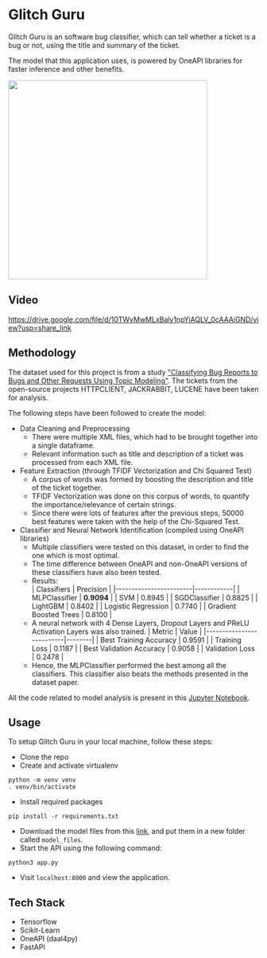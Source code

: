 # Glitch Guru

Glitch Guru is an software bug classifier, which can tell whether a ticket is a bug or not, using the title and summary of the ticket.

The model that this application uses, is powered by OneAPI libraries for faster inference and other benefits.

<img src="https://user-images.githubusercontent.com/25586296/227501224-59e10c2c-80fa-44bc-af0d-6184514588e8.png" height=400/>

## Video

https://drive.google.com/file/d/10TWvMwMLxBaly1npYiAQLV_0cAAAiGND/view?usp=share_link

## Methodology
The dataset used for this project is from a study ["Classifying Bug Reports to Bugs and Other Requests Using Topic Modeling"](https://github.com/hideakihata/BugReportClassificationDataset/tree/master). The tickets from the open-source projects HTTPCLIENT, JACKRABBIT, LUCENE have been taken for analysis.

The following steps have been followed to create the model:
- Data Cleaning and Preprocessing
    - There were multiple XML files, which had to be brought together into a single dataframe.
    - Relevant information such as title and description of a ticket was processed from each XML file.
- Feature Extraction (through TFIDF Vectorization and Chi Squared Test)
    - A corpus of words was formed by boosting the description and title of the ticket together.
    - TFIDF Vectorization was done on this corpus of words, to quantify the importance/relevance of certain strings.
    - Since there were lots of features after the previous steps, 50000 best features were taken with the help of the Chi-Squared Test.
- Classifier and Neural Network Identification (compiled using OneAPI libraries)
    - Multiple classifiers were tested on this dataset, in order to find the one which is most optimal.
    - The time difference between OneAPI and non-OneAPI versions of these classifiers have also been tested.
    - Results:        
        | Classifiers            | Precision  |
        |------------------------|------------|
        | MLPClassifier          | **0.9094** |
        | SVM                    | 0.8945     |
        | SGDClassifier          | 0.8825     |
        | LightGBM               | 0.8402     |
        | Logistic Regression    | 0.7740     |
        | Gradient Boosted Trees | 0.8100     |
    - A neural network with 4 Dense Layers, Dropout Layers and PReLU Activation Layers was also trained.
        | Metric                   | Value  |
        |--------------------------|--------|
        | Best Training Accuracy   | 0.9591 |
        | Training Loss            | 0.1187 |
        | Best Validation Accuracy | 0.9058 |
        | Validation Loss          | 0.2478 |
    - Hence, the MLPClassifier performed the best among all the classifiers. This classifier also beats the methods presented in the dataset paper.

All the code related to model analysis is present in this [Jupyter Notebook](./FinalBugClassification.ipynb).

## Usage

To setup Glitch Guru in your local machine, follow these steps:
- Clone the repo
- Create and activate virtualenv
```
python -m venv venv
. venv/bin/activate
```
- Install required packages
```
pip install -r requirements.txt
```
- Download the model files from this [link](https://drive.google.com/drive/folders/1wVfaybluH66AGRphDewZdW-YwE784O9l?usp=share_link), and put them in a new folder called `model_files`.
- Start the API using the following command:
```
python3 app.py
```
- Visit `localhost:8000` and view the application.

## Tech Stack
- Tensorflow
- Scikit-Learn
- OneAPI (daal4py)
- FastAPI
